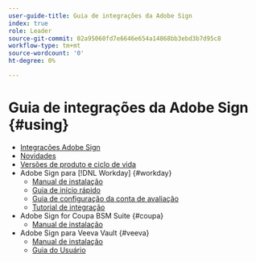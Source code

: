```yaml
---
user-guide-title: Guia de integrações da Adobe Sign
index: true
role: Leader
source-git-commit: 02a95060fd7e6646e654a14868bb3ebd3b7d95c8
workflow-type: tm+mt
source-wordcount: '0'
ht-degree: 0%

---
```



# Guia de integrações da Adobe Sign {#using}

+ [Integrações Adobe Sign](home.md)
+ [Novidades](whats-new.md)
+ [Versões de produto e ciclo de vida](versions.md)
+ Adobe Sign para [!DNL Workday] {#workday}
   + [Manual de instalação](workday/install.md)
   + [Guia de início rápido](workday/quick-start.md)
   + [Guia de configuração da conta de avaliação](workday/trial-install.md)
   + [Tutorial de integração](workday/tutorial-video.md)
+ Adobe Sign for Coupa BSM Suite {#coupa}
   + [Manual de instalação](coupa/install.md)
+ Adobe Sign para Veeva Vault {#veeva}
   + [Manual de instalação](veeva/install.md)
   + [Guia do Usuário](veeva/user.md)
